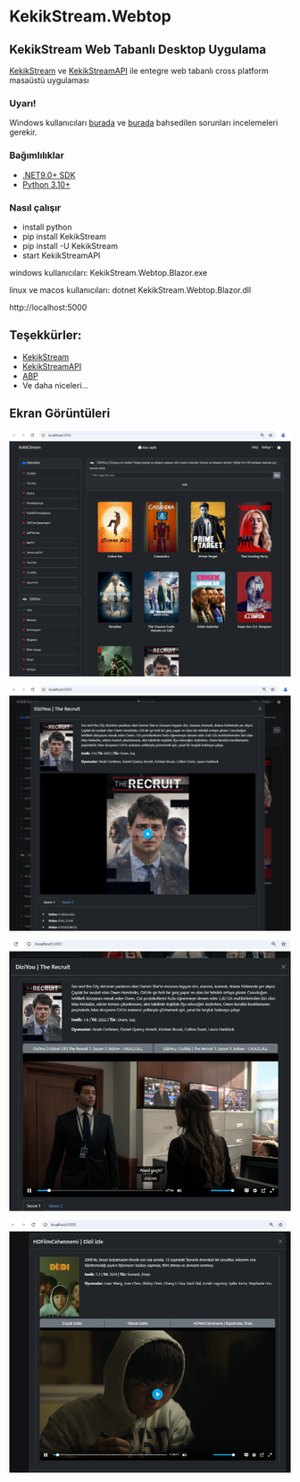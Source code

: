 ﻿# KekikStream.Webtop

## KekikStream Web Tabanlı Desktop Uygulama

[KekikStream](https://github.com/keyiflerolsun/KekikStream) ve [KekikStreamAPI](https://github.com/keyiflerolsun/KekikStreamAPI) ile entegre web tabanlı cross platform masaüstü uygulaması

### Uyarı!
Windows kullanıcıları [burada](https://github.com/keyiflerolsun/KekikStreamAPI/issues/4) ve [burada](https://github.com/keyiflerolsun/KekikStreamAPI/issues/1) bahsedilen sorunları incelemeleri gerekir.

### Bağımlılıklar

* [.NET9.0+ SDK](https://dotnet.microsoft.com/download/dotnet)
* [Python 3.10+](https://www.python.org/)

### Nasıl çalışır

* install python
* pip install KekikStream
* pip install -U KekikStream
* start KekikStreamAPI

windows kullanıcıları: KekikStream.Webtop.Blazor.exe

linux ve macos kullanıcıları: dotnet KekikStream.Webtop.Blazor.dll

http://localhost:5000


## Teşekkürler:

+ [KekikStream](https://github.com/keyiflerolsun/KekikStream) 
+ [KekikStreamAPI](https://github.com/keyiflerolsun/KekikStreamAPI)
+ [ABP](https://github.com/abpframework/abp)
+ Ve daha niceleri... 

## Ekran Görüntüleri

![](images/webtop1.PNG)

![](images/webtop2.PNG)

![](images/webtop3.PNG)

![](images/webtop4.PNG)
